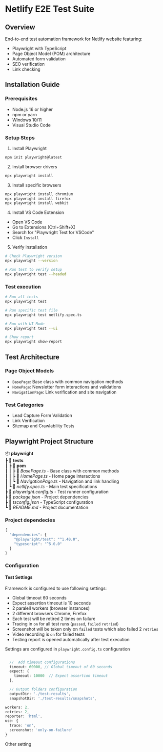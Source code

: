 # Netlify E2E Test Suite

## Overview
End-to-end test automation framework for Netlify website featuring:
- Playwright with TypeScript
- Page Object Model (POM) architecture
- Automated form validation
- SEO verification
- Link checking

## Installation Guide

### Prerequisites
- Node.js 16 or higher
- npm or yarn
- Windows 10/11
- Visual Studio Code

### Setup Steps

1. Install Playwright
```bash
npm init playwright@latest
```
2. Install browser drivers
```bash
npx playwright install
```
3. Install specific browsers 
```bash
npx playwright install chromium
npx playwright install firefox
npx playwright install webkit
```
4. Install VS Code Extension
* Open VS Code
* Go to Extensions (Ctrl+Shift+X)
* Search for "Playwright Test for VSCode"
* Click `Install`
  
5. Verify Installation

```bash
# Check Playwright version
npx playwright --version

# Run test to verify setup
npx playwright test --headed
```

### Test execution

```bash
# Run all tests
npx playwright test
```

```bash
# Run specific test file
npx playwright test netlify.spec.ts
```

```bash
# Run with UI Mode
npx playwright test --ui
```

```bash
# Show report
npx playwright show-report
```

## Test Architecture

### Page Object Models
- `BasePage`: Base class with common navigation methods
- `HomePage`: Newsletter form interactions and validations
- `NavigationPage`: Link verification and site navigation

### Test Categories
- Lead Capture Form Validation
- Link Verification
- Sitemap and Crawlability Tests

## Playwright Project Structure

📦 **playwright**  
┣ 📂 **tests**  
┃ ┣ 📂 **pom**  
┃ ┃ ┣ 📄 *BasePage.ts* - Base class with common methods  
┃ ┃ ┣ 📄 *HomePage.ts* - Home page interactions  
┃ ┃ ┗ 📄 *NavigationPage.ts* - Navigation and link handling  
┃ ┗ 📄 *netlify.spec.ts* - Main test specifications  
┣ 📄 *playwright.config.ts* - Test runner configuration  
┣ 📄 *package.json* - Project dependencies  
┣ 📄 *tsconfig.json* - TypeScript configuration  
┗ 📄 *README.md* - Project documentation  

### Project dependecies
```typescript
{
  "dependencies": {
    "@playwright/test": "^1.40.0",
    "typescript": "^5.0.0"
  }
}
```

### Configuration
#### Test Settings 

Framework is configured to use following settings:
* Global timeout 60 seconds
* Expect assertion timeout is 10 seconds
* 2 paralell workers (browser instances) 
* 2 different browsers Chrome, Firefox
* Each test will be retired 2 times on failure
* Tracing in `on` for all test runs (`passed`, `failed` `retried`)
* Screenshot will be taken only on `failed` tests which also failed 2 `retries`
* Video recording is `on` for failed tests
* Testing report is opened automatically after test execution

Settings are configured in `playwright.config.ts` configuration
```typescript

  //  Add timeout configurations
  timeout: 60000, // Global timeout of 60 seconds
  expect: {
    timeout: 10000  // Expect assertion timeout
  },

  // Output folders configuration
  outputDir: './test-results',
  snapshotDir: './test-results/snapshots',

workers: 2,
retries: 2,
reporter: 'html',
use: {
  trace: 'on',
  screenshot: 'only-on-failure'
}

```
Other setting

